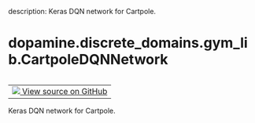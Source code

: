 description: Keras DQN network for Cartpole.

<div itemscope itemtype="http://developers.google.com/ReferenceObject">
<meta itemprop="name" content="dopamine.discrete_domains.gym_lib.CartpoleDQNNetwork" />
<meta itemprop="path" content="Stable" />
</div>

# dopamine.discrete_domains.gym_lib.CartpoleDQNNetwork

<!-- Insert buttons and diff -->

<table class="tfo-notebook-buttons tfo-api nocontent" align="left">
<td>
  <a target="_blank" href="https://github.com/google/dopamine/tree/master/dopamine/discrete_domains/gym_lib.py#L170-L191">
    <img src="https://www.tensorflow.org/images/GitHub-Mark-32px.png" />
    View source on GitHub
  </a>
</td>
</table>



Keras DQN network for Cartpole.

<!-- Placeholder for "Used in" -->



